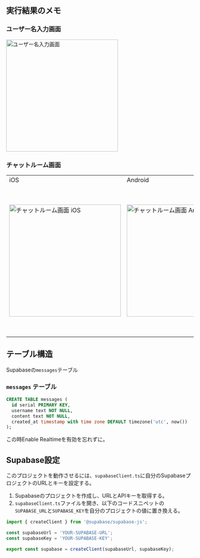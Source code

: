 ## 実行結果のメモ

### ユーザー名入力画面
<img src="https://github.com/Gratien583/tsx-Supabase-ChatApp/assets/167043636/b2943c4b-acf2-41de-ab39-ef9b9b90722d" alt="ユーザー名入力画面" width="300">

### チャットルーム画面
<table>
    <tr>
    <td>iOS</td>
    <td>Android</td>
    <td>Web</td>
  </tr>
<tr>
  <td><img src="https://github.com/Gratien583/tsx-Supabase-ChatApp/assets/167043636/9f16a44e-712b-4dd8-8dc2-e22413d29de7" alt="チャットルーム画面 iOS" width="300"></td>
  <td><img src="https://github.com/Gratien583/tsx-Supabase-ChatApp/assets/167043636/48c63387-3810-4f82-9113-590c4e08fad8" alt="チャットルーム画面 Android" width="300"></td>
  <td><img src="https://github.com/Gratien583/tsx-Supabase-ChatApp/assets/167043636/2ea7417e-5369-45f9-b76f-419fc012e9b2" alt="チャットルーム画面 Web" width="400"></td>
 </tr>
</table>

## テーブル構造

Supabaseの`messages`テーブル

### `messages` テーブル

```sql
CREATE TABLE messages (
  id serial PRIMARY KEY,
  username text NOT NULL,
  content text NOT NULL,
  created_at timestamp with time zone DEFAULT timezone('utc', now())
);
```
この時Enable Realtimeを有効を忘れずに。

## Supabase設定

このプロジェクトを動作させるには、`supabaseClient.ts`に自分のSupabaseプロジェクトのURLとキーを設定する。

1. Supabaseのプロジェクトを作成し、URLとAPIキーを取得する。
2. `supabaseClient.ts`ファイルを開き、以下のコードスニペットの`SUPABASE_URL`と`SUPABASE_KEY`を自分のプロジェクトの値に置き換える。

```typescript
import { createClient } from '@supabase/supabase-js';

const supabaseUrl = 'YOUR-SUPABASE-URL';
const supabaseKey = 'YOUR-SUPABASE-KEY';

export const supabase = createClient(supabaseUrl, supabaseKey);
